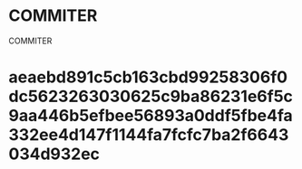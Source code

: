 # COMMITER
COMMITER






# aeaebd891c5cb163cbd99258306f0dc5623263030625c9ba86231e6f5c9aa446b5efbee56893a0ddf5fbe4fa332ee4d147f1144fa7fcfc7ba2f6643034d932ec
